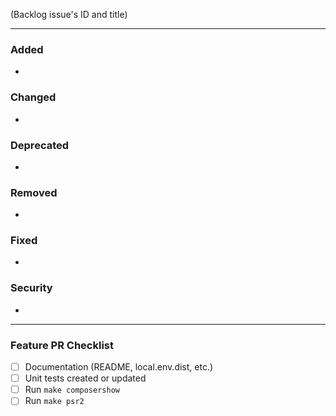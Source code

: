 (Backlog issue's ID and title)

---

### Added
- 

### Changed
-

### Deprecated
-

### Removed
-

### Fixed
- 

### Security
-

---

### Feature PR Checklist
- [ ] Documentation (README, local.env.dist, etc.)
- [ ] Unit tests created or updated
- [ ] Run `make composershow`
- [ ] Run `make psr2`
